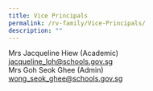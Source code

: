 ```yaml
---
title: Vice Principals
permalink: /rv-family/Vice-Principals/
description: ""
---
```

Mrs Jacqueline Hiew (Academic)
<br>
[jacqueline_loh@schools.gov.sg](jacqueline_loh@schools.gov.sg)
 <br>
Mrs Goh Seok Ghee (Admin)
<br>
[wong_seok_ghee@schools.gov.sg](wong_seok_ghee@schools.gov.sg)